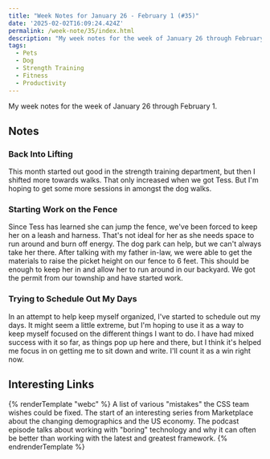 ```yaml
---
title: "Week Notes for January 26 - February 1 (#35)"
date: '2025-02-02T16:09:24.424Z'
permalink: /week-note/35/index.html
description: "My week notes for the week of January 26 through February 1."
tags:
  - Pets
  - Dog
  - Strength Training
  - Fitness
  - Productivity
---
```

My week notes for the week of January 26 through February 1.
<!-- excerpt -->

## Notes

### Back Into Lifting

This month started out good in the strength training department, but then I shifted more towards walks. That only increased when we got Tess. But I'm hoping to get some more sessions in amongst the dog walks.

### Starting Work on the Fence

Since Tess has learned she can jump the fence, we've been forced to keep her on a leash and harness. That's not ideal for her as she needs space to run around and burn off energy. The dog park can help, but we can't always take her there. After talking with my father in-law, we were able to get the materials to raise the picket height on our fence to 6 feet. This should be enough to keep her in and allow her to run around in our backyard. We got the permit from our township and have started work.

### Trying to Schedule Out My Days

In an attempt to help keep myself organized, I've started to schedule out my days. It might seem a little extreme, but I'm hoping to use it as a way to keep myself focused on the different things I want to do. I have had mixed success with it so far, as things pop up here and there, but I think it's helped me focus in on getting me to sit down and write. I'll count it as a win right now.

## Interesting Links

{% renderTemplate "webc" %}
<shared-link title="Incomplete List of Mistakes in the Design of CSS" url="https://wiki.csswg.org/ideas/mistakes" author="CSS Working Group">
A list of various "mistakes" the CSS team wishes could be fixed.
</shared-link>
<shared-link title="Welcome to Cumberland County, Tennessee, the “future” of the U.S. economy" url="https://www.marketplace.org/2025/01/27/cumberland-county-tennessee-aging-population-future-economy/" author="Kai Ryssdal, Nela Richardson, and Maria Hollenhorst">
The start of an interesting series from Marketplace about the changing demographics and the US economy.
</shared-link>
<shared-link title="Talking Boring Tech" url="https://www.breakpoint.show/podcast/episode-020-talking-boring-tech/" author="The Breakpoint Show">
The podcast episode talks about working with "boring" technology and why it can often be better than working with the latest and greatest framework.
</shared-link>
{% endrenderTemplate %}
